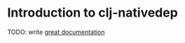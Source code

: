 # Introduction to clj-nativedep

TODO: write [great documentation](http://jacobian.org/writing/great-documentation/what-to-write/)
